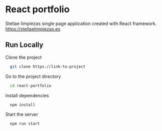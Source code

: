 # React portfolio

Stellae limpiezas single page application created with React framework. https://stellaelimpiezas.es

## Run Locally

Clone the project

```bash
  git clone https://link-to-project
```

Go to the project directory

```bash
  cd react-portfolio
```

Install dependencies

```bash
  npm install
```

Start the server

```bash
  npm run start
```

